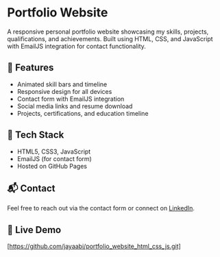 # Portfolio Website 
A responsive personal portfolio website showcasing my skills, projects, qualifications, and achievements. Built using HTML, CSS, and JavaScript with EmailJS integration for contact functionality.

## 🌟 Features
- Animated skill bars and timeline
- Responsive design for all devices
- Contact form with EmailJS integration
- Social media links and resume download
- Projects, certifications, and education timeline

## 🔧 Tech Stack
- HTML5, CSS3, JavaScript
- EmailJS (for contact form)
- Hosted on GitHub Pages

## 📬 Contact
Feel free to reach out via the contact form or connect on [LinkedIn](https://www.linkedin.com/in/jayaabirami/).

## 🔗 Live Demo
[https://github.com/jayaabi/portfolio_website_html_css_js.git]
